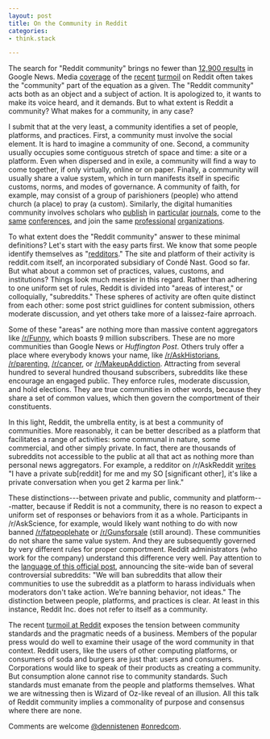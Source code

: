 ```yaml
---
layout: post
title: On the Community in Reddit
categories:
- think.stack

---
```


The search for "Reddit community" brings no fewer than [12,900
results](https://www.google.com/search?hl=en&gl=us&tbm=nws&authuser=0&q=%22reddit+community%22&oq=%22reddit+community%22&gs_l=news-cc.3..43j43i53.388.3600.0.3768.25.22.0.0.0.3.164.2380.11j11.22.0...0.0...1ac.1.EdZ5LTrh6t4)
in Google News. Media
[coverage](http://techcrunch.com/2015/07/06/hows-that-popcorn-reddit/) of the
[recent](http://www.nytimes.com/2015/07/17/technology/reddit-steve-huffman.html)
[turmoil](https://www.washingtonpost.com/blogs/the-switch/wp/2015/07/09/reddits-former-director-of-talent-breaks-her-silence/)
on Reddit often takes the "community" part of the equation as a given. The
"Reddit community" acts both as an object and a subject of action. It is
apologized to, it wants to make its voice heard, and it demands. But to what
extent is Reddit a community? What makes for a community, in any case?

I submit that at the very least, a community identifies a set of people,
platforms, and practices. First, a community must involve the social element.
It is hard to imagine a community of one. Second, a community usually occupies
some contiguous stretch of space and time: a site or a platform. Even when
dispersed and in exile, a community will find a way to come together, if only
virtually, online or on paper. Finally, a community will usually share a value
system, which in turn manifests itself in specific customs, norms, and modes of
governance. A community of faith, for example, may consist of a group of
parishioners (people) who attend church (a place) to pray (a custom).
Similarly, the digital humanities community involves scholars who
[publish](http://llc.oxfordjournals.org/) in
[particular](http://www.digitalhumanities.org/dhq/)
[journals](http://journalofdigitalhumanities.org/), come to the
[same](http://www.dhsi.org/) [conferences](http://dh2015.org/), and join the
same [professional](http://csdh-schn.org/) [organizations](http://ach.org).

To what extent does the "Reddit community" answer to these minimal definitions?
Let's start with the easy parts first. We know that some people identify
themselves as "[redditors](http://www.meetup.com/NYC-Redditors/)." The site and
platform of their activity is reddit.com itself, an incorporated subsidiary of
Condé Nast. Good so far. But what about a common set of practices, values,
customs, and institutions? Things look much messier in this regard. Rather than
adhering to one uniform set of rules, Reddit is divided into "areas of
interest," or colloquially, "subreddits." These spheres of activity are often
quite distinct from each other: some post strict guidlines for content
submission, others moderate discussion, and yet others take more of a
laissez-faire aprroach.

Some of these "areas" are nothing more than massive content aggregators like
[/r/Funny](https://www.reddit.com/r/funny/), which boasts 9 million
subscribers. These are no more communities than Google News or *Huffington
Post*. Others truly offer a place where everybody knows your name, like
[/r/AskHistorians](https://www.reddit.com/r/askhistorians/),
[/r/parenting](https://www.reddit.com/r/parenting/),
[/r/cancer](https://www.reddit.com/r/askhistorians/), or
[/r/MakeupAddiction](https://www.reddit.com/r/makeupaddiction/).  Attracting
from several hundred to several hundred thousand subscribers, subreddits like
these encourage an engaged public.  They enforce rules, moderate discussion,
and hold elections. They are true communities in other words, because they
share a set of common values, which then govern the comportment of their
constituents.

In this light, Reddit, the umbrella entity, is at best a community of
communities. More reasonably, it can be better described as a platform that
facilitates a range of activities: some communal in nature, some commercial,
and other simply private. In fact, there are thousands of subreddits not
accessible to the public at all that act as nothing more than personal news
aggregators. For example, a redditor on /r/AskReddit
[writes](https://www.reddit.com/r/AskReddit/comments/1qr54b/why_do_private_subreddits_exist/)
"I have a private sub[reddit] for me and my SO [significant other], it's like a
private conversation when you get 2 karma per link."

These distinctions---between private and public, community and platform---matter,
because if Reddit is not a community, there is no reason to expect a uniform
set of responses or behaviors from it as a whole. Participants in
/r/AskScience, for example, would likely want nothing to do with now banned
[/r/fatpeoplehate](https://web.archive.org/web/20150729153807/https://www.reddit.com/r/fatpeoplehate)
or [/r/Gunsforsale](https://www.reddit.com/r/gunsforsale/) (still around).
These communities do not share the same value system. And they are subsequently
governed by very different rules for proper comportment.  Reddit administrators
(who work for the company) understand this difference very well. Pay attention
to the [language of this official
post](https://www.reddit.com/r/announcements/comments/39bpam/removing_harassing_subreddits/),
announcing the site-wide ban of several controversial subreddits: "We will ban
subreddits that allow their communities to use the subreddit as a platform to
harass individuals when moderators don't take action. We’re banning behavior,
not ideas." The distinction between people, platforms, and practices is clear.
At least in this instance, Reddit Inc. does not refer to itself as a community.

The recent [turmoil at
Reddit](https://hbr.org/2015/07/how-reddit-the-business-lost-touch-with-reddit-the-culture)
exposes the tension between community standards and the pragmatic needs of a
business. Members of the popular press would do well to examine their usage of
the word community in that context.  Reddit users, like the users of other
computing platforms, or consumers of soda and burgers are just that: users and
consumers. Corporations would like to speak of their products as creating a
community. But consumption alone cannot rise to community standards.  Such
standards must emanate from the people and platforms themselves. What we are
witnessing then is Wizard of Oz-like reveal of an illusion. All this talk of
Reddit community implies a commonality of purpose and consensus where there are
none.

Comments are welcome [@dennistenen](https://twitter.com/dennistenen)
[#onredcom](https://twitter.com/search?q=%23onredcom&src=typd&f=tweets).
